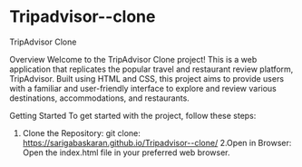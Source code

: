 # Tripadvisor--clone

TripAdvisor Clone

Overview 
Welcome to the TripAdvisor Clone project! This is a web application that replicates the popular travel and restaurant review platform, TripAdvisor. Built using HTML and CSS, this project aims to provide users with a familiar and user-friendly interface to explore and review various destinations, accommodations, and restaurants.

Getting Started
To get started with the project, follow these steps:

1. Clone the Repository:
   git clone:  https://sarigabaskaran.github.io/Tripadvisor--clone/
2.Open in Browser:
Open the index.html file in your preferred web browser.
